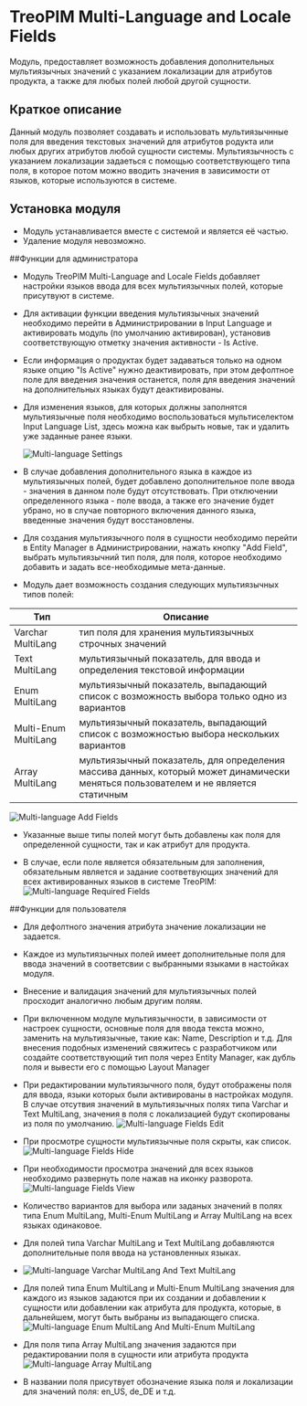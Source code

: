 # TreoPIM Multi-Language and Locale Fields

Модуль, предоставляет возможность добавления дополнительных мультиязычных значений с указанием локализации  для атрибутов продукта, а также для любых полей любой другой сущности.

## Краткое описание

Данный модуль позволяет создавать и использовать мультиязычнные поля для введения текстовых значений для атрибутов родукта или любых других атрибутов любой сущности системы. Мультиязычность с указанием локализации задаеться с помощью соответствующего типа поля, в которое потом можно вводить значения в зависимости от языков, которые используются в системе.

## Установка модуля
- Модуль устанавливается вместе с системой и является её частью. 
- Удаление модуля невозможно.

##Функции для администратора
- Модуль TreoPIM Multi-Language and Locale Fields добавляет настройки языков ввода для всех мультиязычных полей, которые присутвуют в системе. 

- Для активации функции введения мультиязычных значений необходимо перейти в Администрировании в Input Language и активировать модуль (по умолчанию активирован), установив соответствующую отметку значения активности - Is Active. 

- Eсли информация о продуктах будет задаваться только на одном языке опцию "Is Active" нужно деактивировать, при этом дефолтное поле для введения значения останется, поля для введения значений на дополнительных языках будут деактивированы.

- Для изменения языков, для которых должны заполнятся мультиязычные поля необходимо  воспользоваться мультиселектом Input Language List, здесь можна как выбрыть новые, так и удалить уже заданные ранее языки.

  ![Multi-language Settings](_assets/multi-language-settings.jpg)

- В случае добавления дополнительного языка в каждое из мультиязычных полей, будет добавлено дополнительное поле ввода - значения в данном поле будут отсутствовать. При отключении определенного языка - поле ввода, а также его значение будет убрано, но в случае повторного включения данного языка, введенные значения будут восстановлены.  

- Для создания мультиязычного поля в сущности необходимо перейти в Entity Manager в Администрировании, нажать кнопку "Add Field", выбрать мультиязычний тип поля, для поля, которое необходимо добавить и задать все-необходимые мета-данные.

- Модуль дает возможность создания следующих мультиязычных типов полей:

| Тип     | Описание                                                     |
| ------- | ------------------------------------------------------------ |
| Varchar MultiLang    | тип поля для хранения мультиязычных строчных значений        |
| Text MultiLang       | мультиязычный показатель, для ввода и определения текстовой информации |
| Enum MultiLang       | мультиязычный показатель, выпадающий список с возможность выбора только одно из вариантов |
| Multi-Enum MultiLang | мультиязычный показатель, выпадающий список с возможностью выбора нескольких вариантов |
| Array MultiLang      | мультиязычный показатель, для определения массива данных, который может динамически меняться пользователем и не является статичным |
  
  ![Multi-language Add Fields](_assets/multi-language-add-fields.jpg)

- Указанные выше типы полей могут быть добавлены как поля для определенной сущности, так и как атрибут для продукта.

- В случае, если поле является обязательным для заполнения, обязательным является и задание соответвующих значений для всех активированных языков в системе TreoPIM:
  ![Multi-language Required Fields](_assets/multi-language-required-fields.jpg)

##Функции для пользователя
- Для дефолтного значения атрибута значение локализации не задается.

- Каждое из мультиязычных полей имеет дополнительные поля для ввода значений в соответсвии с выбранными языками в настойках модуля.

- Внесение и валидация значений для мультиязычных полей просходит аналогично любым другим полям.

- При включенном модуле мультиязычности, в зависимости от настроек сущности, основные поля для ввода текста можно, заменить на мультиязычные, такие как: Name, Description и т.д. Для внесения подобных изменений свяжитесь с разработчиком или создайте соответствующий тип поля через Entity Manager, как дубль поля и вывести его с помощью Layout Manager

- При редактировании мультиязычного поля, будут отображены поля для ввода, языки которых были активированы в настройках модуля. В случае отсутвия значений в мультиязычных полях типа Varchar и Text MultiLang, значения в поля с локализацией будут скопированы из поля по умолчанию.
  ![Multi-language Fields Edit](_assets/multilanguage-fields-edit.jpg)

- При просмотре сущности мультиязычные поля скрыты, как список.
  ![Multi-language Fields Hide](_assets/multilanguage-fields-hide.jpg)

- При необходимости просмотра значений для всех языков  необходимо развернуть поле нажав на иконку разворота.
  ![Multi-language Fields View](_assets/multilanguage-fields-view.jpg)

- Количество вариантов для выбора или заданых значений в полях типа Enum MultiLang, Multi-Enum MultiLang и Array MultiLang  на всех языках одинаковое.

- Для полей типа Varchar MultiLang и Text MultiLang добавляются дополнительные поля ввода на установленных языках.


- ![Multi-language Varchar MultiLang And Text MultiLang](_assets/multi-varchar-multilang-and-text-multilang.jpg)
- Для полей типа Enum MultiLang и  Multi-Enum MultiLang значения для каждого из языков задаются при их создании и добавлении к сущности или добавлении как атрибута для продукта, которые, в дальнейшем, могут быть выбраны из выпадающего списка. 
    ![Multi-language Enum MultiLang And Multi-Enum MultiLang](_assets/multi-enum-multilang-and-multi-enum-multilang.jpg)
- Для поля типа Array MultiLang значения задаются при редактировании поля в сущности или  атрибута продукта
    ![Multi-language Array MultiLang ](_assets/array-multilang.jpg)
- В названии поля присутвует обозначение языка поля и локализации для значений поля: en_US, de_DE и т.д.  